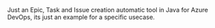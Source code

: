 Just an Epic, Task and Issue creation automatic tool in Java for Azure DevOps, its just an example for a specific usecase. 
